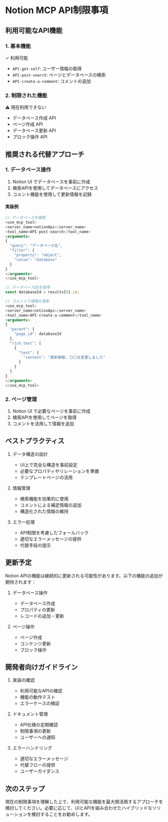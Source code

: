 # Notion MCP API制限事項

## 利用可能なAPI機能

### 1. 基本機能
✓ 利用可能
- `API-get-self`: ユーザー情報の取得
- `API-post-search`: ページとデータベースの検索
- `API-create-a-comment`: コメントの追加

### 2. 制限された機能
⚠️ 現在利用できない
- データベース作成 API
- ページ作成 API
- データベース更新 API
- ブロック操作 API

## 推奨される代替アプローチ

### 1. データベース操作
1. Notion UI でデータベースを事前に作成
2. 検索APIを使用してデータベースにアクセス
3. コメント機能を使用して更新情報を記録

#### 実装例
```typescript
// データベースを検索
<use_mcp_tool>
<server_name>notionApi</server_name>
<tool_name>API-post-search</tool_name>
<arguments>
{
  "query": "データベース名",
  "filter": {
    "property": "object",
    "value": "database"
  }
}
</arguments>
</use_mcp_tool>

// データベースIDを取得
const databaseId = results[0].id;

// コメントで情報を更新
<use_mcp_tool>
<server_name>notionApi</server_name>
<tool_name>API-create-a-comment</tool_name>
<arguments>
{
  "parent": {
    "page_id": databaseId
  },
  "rich_text": [
    {
      "text": {
        "content": "更新情報: 〇〇を変更しました"
      }
    }
  ]
}
</arguments>
</use_mcp_tool>
```

### 2. ページ管理
1. Notion UI で必要なページを事前に作成
2. 検索APIを使用してページを取得
3. コメントを活用して情報を追加

## ベストプラクティス

1. データ構造の設計
   - UI上で完全な構造を事前設定
   - 必要なプロパティやリレーションを準備
   - テンプレートページの活用

2. 情報管理
   - 検索機能を効果的に使用
   - コメントによる補足情報の追加
   - 構造化された情報の維持

3. エラー処理
   - API制限を考慮したフォールバック
   - 適切なエラーメッセージの提供
   - 代替手段の提示

## 更新予定

Notion APIの機能は継続的に更新される可能性があります。以下の機能の追加が期待されます：

1. データベース操作
   - データベース作成
   - プロパティの更新
   - レコードの追加・更新

2. ページ操作
   - ページ作成
   - コンテンツ更新
   - ブロック操作

## 開発者向けガイドライン

1. 実装の確認
   - 利用可能なAPIの確認
   - 機能の動作テスト
   - エラーケースの検証

2. ドキュメント管理
   - API仕様の定期確認
   - 制限事項の更新
   - ユーザーへの通知

3. エラーハンドリング
   - 適切なエラーメッセージ
   - 代替フローの提供
   - ユーザーガイダンス

## 次のステップ
現在の制限事項を理解した上で、利用可能な機能を最大限活用するアプローチを検討してください。必要に応じて、UIとAPIを組み合わせたハイブリッドなソリューションを検討することをお勧めします。
